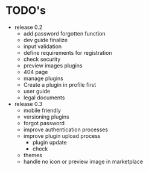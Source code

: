 # TODO's

- release 0.2
    - add password forgotten function
    - dev guide finalize
    - input validation
    - define requirements for registration
    - check security
    - preview images plugins
    - 404 page
    - manage plugins
    - Create a plugin in profile first
    - user guide
    - legal documents
- release 0.3
    - mobile friendly
    - versioning plugins
    - forgot password
    - improve authentication processes
    - improve plugin upload process
        - plugin update
        - check
    - themes
    - handle no icon or preview image in marketplace
   